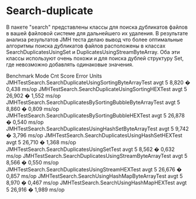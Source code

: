 # Search-duplicate

В пакете "search" представлены классы для поиска дубликатов файлов в вашей файловой системе для дальнейшего их удаления.
В результате анализа результатов JMH теста делаю вывод что более оптимальные алгоритмы поиска дубликатов файлов 
расположены в классах SearchDuplicatesUsingSet и DuplicatesUsingStreamByteArray. Оба эти классы используют очень похожи 
и для поиска дублей структуру Set, где невозможно добавлять одинаковые значения.

Benchmark                                                   Mode  Cnt   Score   Error  Units
JMHTestSearch.SearchDuplicateUsingSortingByteArrayTest      avgt    5   8,820 � 0,438  ms/op
JMHTestSearch.SearchDuplicateUsingSortingHEXTest            avgt    5  26,902 � 1,552  ms/op
JMHTestSearch.SearchDuplicatesBySortingBubbleByteArrayTest  avgt    5   8,860 � 0,809  ms/op
JMHTestSearch.SearchDuplicatesBySortingBubbleHEXTest        avgt    5  26,878 � 0,540  ms/op
JMHTestSearch.SearchDuplicatesUsingHashSetByteArrayTest     avgt    5   9,742 � 3,796  ms/op
JMHTestSearch.SearchDuplicatesUsingHashSetHEXTest           avgt    5  26,710 � 1,368  ms/op
JMHTestSearch.SearchDuplicatesUsingSetTest                  avgt    5   8,562 � 0,632  ms/op
JMHTestSearch.SearchDuplicatesUsingStreamByteArrayTest      avgt    5   8,566 � 0,550  ms/op
JMHTestSearch.SearchDuplicatesUsingStreamHEXTest            avgt    5  26,676 � 0,857  ms/op
JMHTestSearch.SearchUsingHashMapByteArrayTest               avgt    5   8,970 � 0,467  ms/op
JMHTestSearch.SearchUsingHashMapHEXTest                     avgt    5  26,916 � 1,989  ms/op
